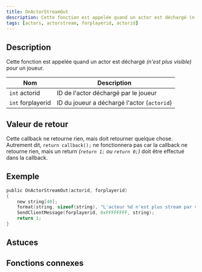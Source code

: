 ```yaml
---
title: OnActorStreamOut
description: Cette fonction est appelée quand un actor est déchargé (n'est plus visible) pour un joueur.
tags: [actors, actorstream, forplayerid, actorid]
---
```


<VersionWarn name='callback' version='SA-MP 0.3.7' />

## Description

Cette fonction est appelée quand un actor est déchargé _(n'est plus visible)_ pour un joueur.

| Nom               | Description                                  |
| -----------       | -------------------------------------------- |
| `int` actorid     | ID de l'actor déchargé par le joueur         |
| `int` forplayerid | ID du joueur a déchargé l'actor (`actorid`)  |

## Valeur de retour

Cette callback ne retourne rien, mais doit retourner quelque chose. Autrement dit, `return callback();` ne fonctionnera pas car la callback ne retourne rien, mais un return _(`return 1;` ou `return 0;`)_ doit être effectué dans la callback.

## Exemple

```c
public OnActorStreamOut(actorid, forplayerid)
{
    new string[40];
    format(string, sizeof(string), "L'acteur %d n'est plus stream par vous.", actorid);
    SendClientMessage(forplayerid, 0xFFFFFFFF, string);
    return 1;
}
```

## Astuces

<TipNPCCallbacks />

## Fonctions connexes
